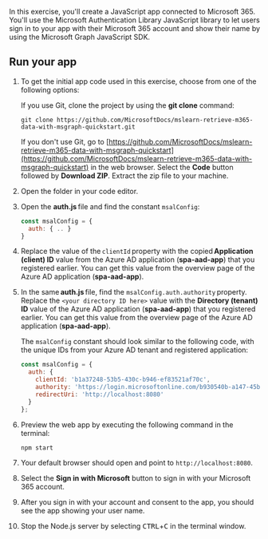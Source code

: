 In this exercise, you'll create a JavaScript app connected to Microsoft 365. You'll use the Microsoft Authentication Library JavaScript library to let users sign in to your app with their Microsoft 365 account and show their name by using the Microsoft Graph JavaScript SDK.

## Run your app

1. To get the initial app code used in this exercise, choose from one of the following options:

    If you use Git, clone the project by using the **git clone** command:

    ```console
    git clone https://github.com/MicrosoftDocs/mslearn-retrieve-m365-data-with-msgraph-quickstart.git
    ```

    If you don't use Git, go to [https://github.com/MicrosoftDocs/mslearn-retrieve-m365-data-with-msgraph-quickstart](https://github.com/MicrosoftDocs/mslearn-retrieve-m365-data-with-msgraph-quickstart) in the web browser. Select the **Code** button followed by **Download ZIP**. Extract the zip file to your machine.

1. Open the folder in your code editor.
1. Open the **auth.js** file and find the constant `msalConfig`:

    ```javascript
    const msalConfig = {
      auth: { .. }
    }
    ```

1. Replace the value of the `clientId` property with the copied **Application (client) ID** value from the Azure AD application (**spa-aad-app**) that you registered earlier. You can get this value from the overview page of the Azure AD application (**spa-aad-app**).
1. In the same **auth.js** file, find the `msalConfig.auth.authority` property. Replace the `<your directory ID here>` value with the **Directory (tenant) ID** value of the Azure AD application (**spa-aad-app**) that you registered earlier. You can get this value from the overview page of the Azure AD application (**spa-aad-app**).

    The `msalConfig` constant should look similar to the following code, with the unique IDs from your Azure AD tenant and registered application:

    ```javascript
    const msalConfig = {
      auth: {
        clientId: 'b1a37248-53b5-430c-b946-ef83521af70c',
        authority: 'https://login.microsoftonline.com/b930540b-a147-45bb-8f24-bfbed091aa25',
        redirectUri: 'http://localhost:8080'
      }
    };
    ```

1. Preview the web app by executing the following command in the terminal:

    ```console
    npm start
    ```

1. Your default browser should open and point to `http://localhost:8080`.
1. Select the **Sign in with Microsoft** button to sign in with your Microsoft 365 account.
1. After you sign in with your account and consent to the app, you should see the app showing your user name.
1. Stop the Node.js server by selecting <kbd>CTRL</kbd>+<kbd>C</kbd> in the terminal window.

